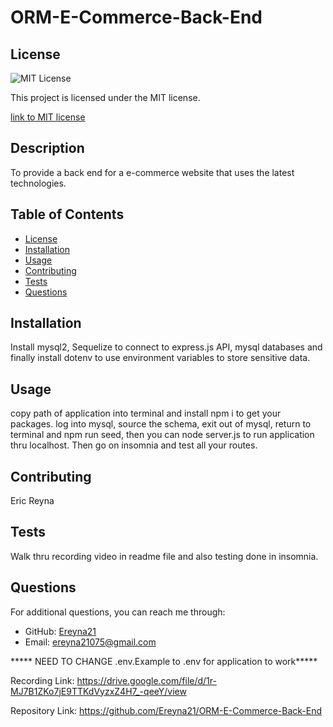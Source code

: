 
# ORM-E-Commerce-Back-End

## License
  <img src="https://img.shields.io/badge/license-MIT-blue" alt="MIT License" />

  This project is licensed under the MIT license.
  
<a href= "https://choosealicense.com/licenses/mit/">link to MIT license</a>

## Description
To provide a back end for a e-commerce website that uses the latest technologies.

## Table of Contents
- [License](#license)
- [Installation](#installation)
- [Usage](#usage)
- [Contributing](#contributing)
- [Tests](#tests)
- [Questions](#questions)

## Installation
Install mysql2, Sequelize to connect to express.js API, mysql databases and finally install dotenv to use environment variables to store sensitive data.

## Usage
copy path of application into terminal and install npm i to get your packages. log into mysql, source the schema, exit out of mysql, return to terminal and npm run seed, then you can node server.js to run application thru localhost. Then go on insomnia and test all your routes.

## Contributing
Eric Reyna

## Tests
Walk thru recording video in readme file and also testing done in insomnia.

## Questions
For additional questions, you can reach me through:
- GitHub: [Ereyna21](https://github.com/Ereyna21)
- Email: ereyna21075@gmail.com


***** NEED TO CHANGE .env.Example to .env for application to work*****

Recording Link:
https://drive.google.com/file/d/1r-MJ7B1ZKo7jE9TTKdVyzxZ4H7_-qeeY/view

Repository Link:
https://github.com/Ereyna21/ORM-E-Commerce-Back-End

